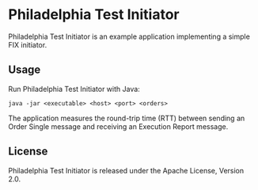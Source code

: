 Philadelphia Test Initiator
===========================

Philadelphia Test Initiator is an example application implementing a simple
FIX initiator.


Usage
-----

Run Philadelphia Test Initiator with Java:

    java -jar <executable> <host> <port> <orders>

The application measures the round-trip time (RTT) between sending an Order
Single message and receiving an Execution Report message.


License
-------

Philadelphia Test Initiator is released under the Apache License, Version 2.0.
